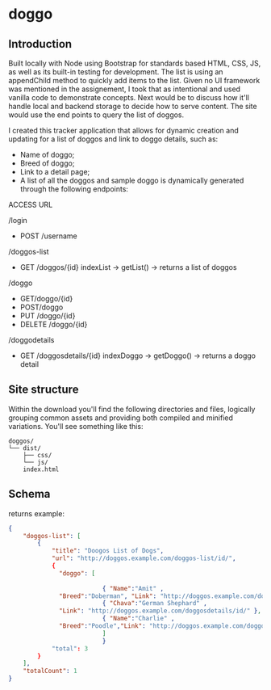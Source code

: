 # doggo

## Introduction
Built locally with Node using Bootstrap for standards based HTML, CSS, JS, as well as its built-in testing for development. The list is using an appendChild method to quickly add items to the list. Given no UI framework was mentioned in the assignement, I took that as intentional and used vanilla code to demonstrate concepts. Next would be to discuss how it'll handle local and backend storage to decide how to serve content. The site would use the end points to query the list of doggos. 

I created this tracker application that allows for dynamic creation and updating for a list of doggos and link to doggo details, such as:

- Name of doggo;
- Breed of doggo;
- Link to a detail page;
- A list of all the doggos and sample doggo is dynamically generated through the following endpoints:

ACCESS URL

/login
- POST /username

/doggos-list
- GET /doggos/{id}  indexList -> getList() -> returns a list of doggos

/doggo
- GET/doggo/{id}
- POST/doggo
- PUT /doggo/{id}
- DELETE /doggo/{id}

/doggodetails
- GET /doggosdetails/{id}  indexDoggo -> getDoggo() -> returns a doggo detail
	
## Site structure
Within the download you'll find the following directories and files, logically grouping common assets and providing both compiled and minified variations. You'll see something like this:

```text
doggos/
└── dist/
    ├── css/
    └── js/
    index.html
```

## Schema

returns example:

```json
{
    "doggos-list": [
        {
            "title": "Doogos List of Dogs",
            "url": "http://doggos.example.com/doggos-list/id/",
            {
              "doggo": [
              
            			  { "Name":"Amit" ,
              "Breed":"Doberman", "Link": "http://doggos.example.com/doggosdetails/id/" }, 
            			  { "Chava":"German Shephard" ,
              "Link": "http://doggos.example.com/doggosdetails/id/" }, 
            			  { "Name":"Charlie" , 
              "Breed":"Poodle","Link": "http://doggos.example.com/doggosdetails/id/" }
            			  ]
            			  }
            "total": 3
        }
    ],
    "totalCount": 1
}
```
